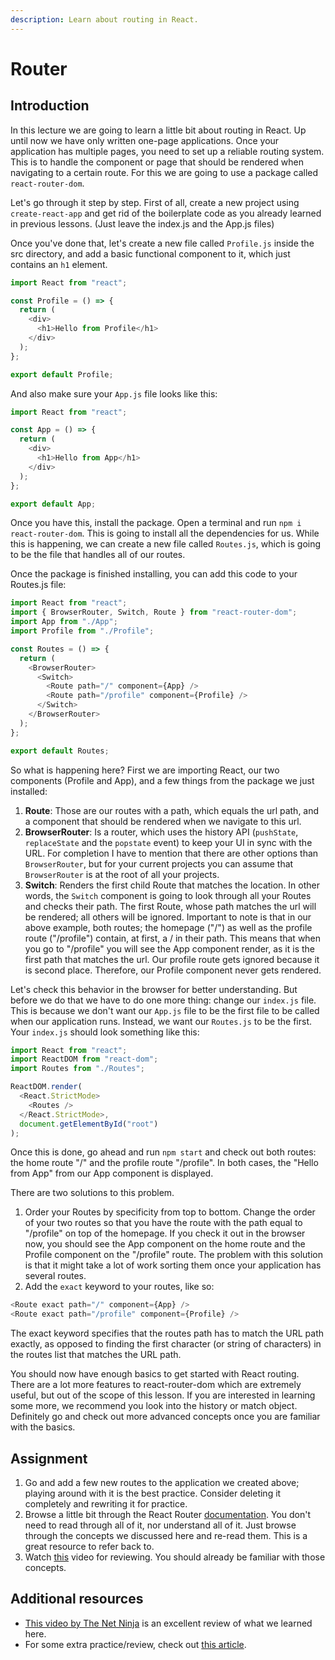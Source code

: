 ```yaml
---
description: Learn about routing in React.
---
```


# Router

## Introduction

In this lecture we are going to learn a little bit about routing in React. Up until now we have only written one-page applications. Once your application has multiple pages, you need to set up a reliable routing system. This is to handle the component or page that should be rendered when navigating to a certain route. For this we are going to use a package called `react-router-dom`.

Let's go through it step by step. First of all, create a new project using `create-react-app` and get rid of the boilerplate code as you already learned in previous lessons. \(Just leave the index.js and the App.js files\)

Once you've done that, let's create a new file called `Profile.js` inside the src directory, and add a basic functional component to it, which just contains an `h1` element.

```javascript
import React from "react";

const Profile = () => {
  return (
    <div>
      <h1>Hello from Profile</h1>
    </div>
  );
};

export default Profile;
```

And also make sure your `App.js` file looks like this:

```javascript
import React from "react";

const App = () => {
  return (
    <div>
      <h1>Hello from App</h1>
    </div>
  );
};

export default App;
```

Once you have this, install the package. Open a terminal and run `npm i react-router-dom`. This is going to install all the dependencies for us. While this is happening, we can create a new file called `Routes.js`, which is going to be the file that handles all of our routes.

Once the package is finished installing, you can add this code to your Routes.js file:

```javascript
import React from "react";
import { BrowserRouter, Switch, Route } from "react-router-dom";
import App from "./App";
import Profile from "./Profile";

const Routes = () => {
  return (
    <BrowserRouter>
      <Switch>
        <Route path="/" component={App} />
        <Route path="/profile" component={Profile} />
      </Switch>
    </BrowserRouter>
  );
};

export default Routes;
```

So what is happening here? First we are importing React, our two components \(Profile and App\), and a few things from the package we just installed:

1. **Route**: Those are our routes with a path, which equals the url path, and a component that should be rendered when we navigate to this url.
2. **BrowserRouter**: Is a router, which uses the history API \(`pushState`, `replaceState` and the `popstate` event\) to keep your UI in sync with the URL. For completion I have to mention that there are other options than `BrowserRouter`, but for your current projects you can assume that `BrowserRouter` is at the root of all your projects.
3. **Switch**: Renders the first child Route that matches the location. In other words, the `Switch` component is going to look through all your Routes and checks their path. The first Route, whose path matches the url will be rendered; all others will be ignored. Important to note is that in our above example, both routes; the homepage \("/"\) as well as the profile route \("/profile"\) contain, at first, a / in their path. This means that when you go to "/profile" you will see the App component render, as it is the first path that matches the url. Our profile route gets ignored because it is second place. Therefore, our Profile component never gets rendered.

Let's check this behavior in the browser for better understanding. But before we do that we have to do one more thing: change our `index.js` file. This is because we don't want our `App.js` file to be the first file to be called when our application runs. Instead, we want our `Routes.js` to be the first. Your `index.js` should look something like this:

```javascript
import React from "react";
import ReactDOM from "react-dom";
import Routes from "./Routes";

ReactDOM.render(
  <React.StrictMode>
    <Routes />
  </React.StrictMode>,
  document.getElementById("root")
);
```

Once this is done, go ahead and run `npm start` and check out both routes: the home route "/" and the profile route "/profile". In both cases, the "Hello from App" from our App component is displayed.

There are two solutions to this problem.

1. Order your Routes by specificity from top to bottom. Change the order of your two routes so that you have the route with the path equal to "/profile" on top of the homepage. If you check it out in the browser now, you should see the App component on the home route and the Profile component on the "/profile" route. The problem with this solution is that it might take a lot of work sorting them once your application has several routes.
2. Add the `exact` keyword to your routes, like so:

```javascript
<Route exact path="/" component={App} />
<Route exact path="/profile" component={Profile} />
```

The exact keyword specifies that the routes path has to match the URL path exactly, as opposed to finding the first character \(or string of characters\) in the routes list that matches the URL path.

You should now have enough basics to get started with React routing. There are a lot more features to react-router-dom which are extremely useful, but out of the scope of this lesson. If you are interested in learning some more, we recommend you look into the history or match object. Definitely go and check out more advanced concepts once you are familiar with the basics.

## Assignment

1. Go and add a few new routes to the application we created above; playing around with it is the best practice. Consider deleting it completely and rewriting it for practice.
2. Browse a little bit through the React Router [documentation](https://reacttraining.com/react-router/web/guides/quick-start). You don't need to read through all of it, nor understand all of it. Just browse through the concepts we discussed here and re-read them. This is a great resource to refer back to.
3. Watch [this](https://www.youtube.com/watch?v=Law7wfdg_ls) video for reviewing. You should already be familiar with those concepts.

## Additional resources

* [This video by The Net Ninja](https://www.youtube.com/watch?v=QUz3k2O3ZJU&ab_channel=TheNetNinja) is an excellent review of what we learned here.
* For some extra practice/review, check out [this article](https://css-tricks.com/learning-react-router/).

